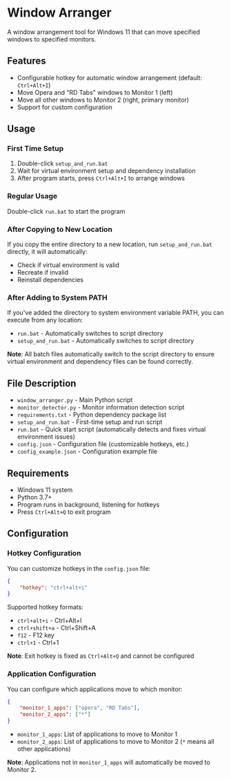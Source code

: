 # Window Arranger

A window arrangement tool for Windows 11 that can move specified windows to specified monitors.

## Features

- Configurable hotkey for automatic window arrangement (default: `Ctrl+Alt+I`)
- Move Opera and "RD Tabs" windows to Monitor 1 (left)
- Move all other windows to Monitor 2 (right, primary monitor)
- Support for custom configuration

## Usage

### First Time Setup

1. Double-click `setup_and_run.bat`
2. Wait for virtual environment setup and dependency installation
3. After program starts, press `Ctrl+Alt+I` to arrange windows

### Regular Usage

Double-click `run.bat` to start the program

### After Copying to New Location

If you copy the entire directory to a new location, run `setup_and_run.bat` directly, it will automatically:
- Check if virtual environment is valid
- Recreate if invalid
- Reinstall dependencies

### After Adding to System PATH

If you've added the directory to system environment variable PATH, you can execute from any location:
- `run.bat` - Automatically switches to script directory
- `setup_and_run.bat` - Automatically switches to script directory

**Note**: All batch files automatically switch to the script directory to ensure virtual environment and dependency files can be found correctly.

## File Description

- `window_arranger.py` - Main Python script
- `monitor_detector.py` - Monitor information detection script
- `requirements.txt` - Python dependency package list
- `setup_and_run.bat` - First-time setup and run script
- `run.bat` - Quick start script (automatically detects and fixes virtual environment issues)
- `config.json` - Configuration file (customizable hotkeys, etc.)
- `config_example.json` - Configuration example file

## Requirements

- Windows 11 system
- Python 3.7+
- Program runs in background, listening for hotkeys
- Press `Ctrl+Alt+Q` to exit program

## Configuration

### Hotkey Configuration

You can customize hotkeys in the `config.json` file:

```json
{
    "hotkey": "ctrl+alt+i"
}
```

Supported hotkey formats:
- `ctrl+alt+i` - Ctrl+Alt+I
- `ctrl+shift+a` - Ctrl+Shift+A
- `f12` - F12 key
- `ctrl+1` - Ctrl+1

**Note**: Exit hotkey is fixed as `Ctrl+Alt+Q` and cannot be configured

### Application Configuration

You can configure which applications move to which monitor:

```json
{
    "monitor_1_apps": ["opera", "RD Tabs"],
    "monitor_2_apps": ["*"]
}
```

- `monitor_1_apps`: List of applications to move to Monitor 1
- `monitor_2_apps`: List of applications to move to Monitor 2 (`*` means all other applications)

**Note**: Applications not in `monitor_1_apps` will automatically be moved to Monitor 2. 